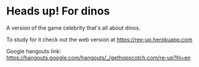 # Heads up! For dinos 

A version of the game celebrity that's all about dinos. 

To study for it check out the web version at https://rex-up.herokuapp.com

Google hangouts link: https://hangouts.google.com/hangouts/_/gethopscotch.com/re-up?hl=en
